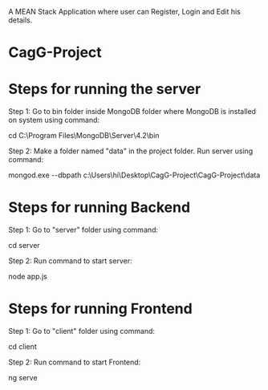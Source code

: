 A MEAN Stack Application where user can Register, Login and Edit his details.

# CagG-Project
# Steps for running the server

Step 1: Go to bin folder inside MongoDB folder where MongoDB is installed on system using command:

cd C:\Program Files\MongoDB\Server\4.2\bin

Step 2: Make a folder named "data" in the project folder. Run server using command:

mongod.exe --dbpath c:\Users\hi\Desktop\CagG-Project\CagG-Project\data

# Steps for running Backend

Step 1: Go to "server" folder using command:

cd server

Step 2: Run command to start server:

node app.js

# Steps for running Frontend

Step 1: Go to "client" folder using command:

cd client

Step 2: Run command to start Frontend:

ng serve

